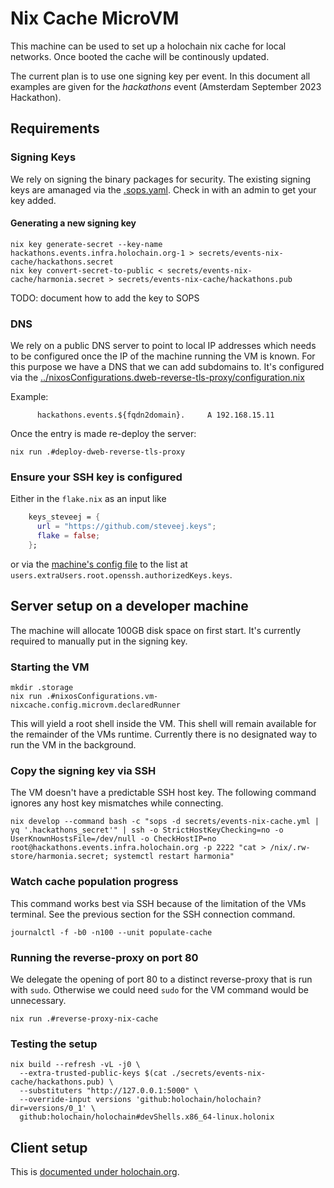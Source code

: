 # Nix Cache MicroVM

This machine can be used to set up a holochain nix cache for local networks.
Once booted the cache will be continously updated.

The current plan is to use one signing key per event.
In this document all examples are given for the _hackathons_ event (Amsterdam September 2023 Hackathon).

## Requirements

### Signing Keys

We rely on signing the binary packages for security. The existing signing keys are amanaged via the [.sops.yaml](../../.sops.yaml).
Check in with an admin to get your key added.


#### Generating a new signing key

```
nix key generate-secret --key-name hackathons.events.infra.holochain.org-1 > secrets/events-nix-cache/hackathons.secret
nix key convert-secret-to-public < secrets/events-nix-cache/harmonia.secret > secrets/events-nix-cache/hackathons.pub
```

TODO: document how to add the key to SOPS

### DNS
We rely on a public DNS server to point to local IP addresses which needs to be configured once the IP of the machine running the VM is known.
For this purpose we have a DNS that we can add subdomains to. It's configured via the [../nixosConfigurations.dweb-reverse-tls-proxy/configuration.nix](../nixosConfigurations.dweb-reverse-tls-proxy/configuration.nix)

Example:

```zone
      hackathons.events.${fqdn2domain}.     A 192.168.15.11
```

Once the entry is made re-deploy the server:

```
nix run .#deploy-dweb-reverse-tls-proxy
```

### Ensure your SSH key is configured

Either in the `flake.nix` as an input like

```nix
    keys_steveej = {
      url = "https://github.com/steveej.keys";
      flake = false;
    };
```

or via the [machine's config file](./configuration.nix_) to the list at `users.extraUsers.root.openssh.authorizedKeys.keys`.


## Server setup on a developer machine

The machine will allocate 100GB disk space on first start.
It's currently required to manually put in the signing key.


### Starting the VM

```
mkdir .storage
nix run .#nixosConfigurations.vm-nixcache.config.microvm.declaredRunner
```

This will yield a root shell inside the VM. This shell will remain available for the remainder of the VMs runtime.
Currently there is no designated way to run the VM in the background.

### Copy the signing key via SSH

The VM doesn't have a predictable SSH host key. The following command ignores any host key mismatches while connecting.

```
nix develop --command bash -c "sops -d secrets/events-nix-cache.yml | yq '.hackathons_secret'" | ssh -o StrictHostKeyChecking=no -o UserKnownHostsFile=/dev/null -o CheckHostIP=no root@hackathons.events.infra.holochain.org -p 2222 "cat > /nix/.rw-store/harmonia.secret; systemctl restart harmonia"
```

### Watch cache population progress

This command works best via SSH because of the limitation of the VMs terminal. See the previous section for the SSH connection command.

```
journalctl -f -b0 -n100 --unit populate-cache
```

### Running the reverse-proxy on port 80

We delegate the opening of port 80 to a distinct reverse-proxy that is run with `sudo`. Otherwise we could need `sudo` for the VM command would be unnecessary.

```
nix run .#reverse-proxy-nix-cache
```

### Testing the setup

```
nix build --refresh -vL -j0 \
  --extra-trusted-public-keys $(cat ./secrets/events-nix-cache/hackathons.pub) \
  --substituters "http://127.0.0.1:5000" \
  --override-input versions 'github:holochain/holochain?dir=versions/0_1' \
  github:holochain/holochain#devShells.x86_64-linux.holonix
```

## Client setup

This is [documented under holochain.org](https://developer.holochain.org/get-building/at-an-event).
